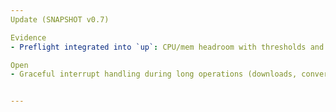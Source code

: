 ```yaml
---
Update (SNAPSHOT v0.7)

Evidence
- Preflight integrated into `up`: CPU/mem headroom with thresholds and --force; disk free checks across state/logs/overlay dirs; port conflict checks including broker; qemu-system presence enforced; friendly, actionable copy.

Open
- Graceful interrupt handling during long operations (downloads, conversions) to avoid partial side effects.


---
```


